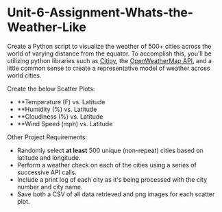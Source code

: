 # Unit-6-Assignment-Whats-the-Weather-Like

Create a Python script to visualize the weather of 500+ cities across the world of varying distance from the equator. To accomplish this, you'll be utilizing python libraries such as [Citipy](https://pypi.python.org/pypi/citipy), the [OpenWeatherMap API](https://openweathermap.org/api), and a little common sense to create a representative model of weather across world cities.


Create the below Scatter Plots:
* **Temperature (F) vs. Latitude
* **Humidity (%) vs. Latitude
* **Cloudiness (%) vs. Latitude
* **Wind Speed (mph) vs. Latitude


Other Project Requirements:
* Randomly select **at least** 500 unique (non-repeat) cities based on latitude and longitude.
* Perform a weather check on each of the cities using a series of successive API calls.
* Include a print log of each city as it's being processed with the city number and city name.
* Save both a CSV of all data retrieved and png images for each scatter plot.

